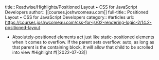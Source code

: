 title:: Readwise/Highlights/Positioned Layout • CSS for JavaScript Developers
author:: [[courses.joshwcomeau.com]]
full-title:: Positioned Layout • CSS for JavaScript Developers
category:: #articles
url:: https://courses.joshwcomeau.com/css-for-js/02-rendering-logic-2/14.2-positioned-layout
- Absolutely-positioned elements act just like static-positioned elements when it comes to overflow. If the parent sets overflow: auto, as long as that parent is the containing block, it will allow that child to be scrolled into view #Highlight #[[2022-07-03]]